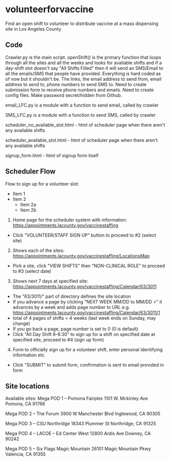 # volunteerforvaccine
Find an open shift to volunteer to distribute vaccine at a mass dispensing site in Los Angeles County

## Code

Crawler.py is the main script. openShift() is the primary function that loops through all the sites and all the weeks and looks for available shifts and if a day-shift slot doesn't say "All Shifts Filled" then it will send an SMS/Email to all the emails/SMS that people have provided. Everything is hard coded as of now but it shouldn't be. The links, the email address to send from, email address to send to, phone numbers to send SMS to. Need to create submission form to receive phone numbers and emails. Need to create config files. Make password secret/hidden from Github.

email_LFC.py is a module with a function to send email, called by crawler

SMS_LFC.py is a module with a function to send SMS, called by crawler

scheduler_no_available_slot.html - html of scheduler page when there aren't any available shifts

scheduler_available_slot.html - html of scheduler page when there aren't any available shifts

signup_form.html - html of signup form itself

## Scheduler Flow
Flow to sign up for a volunteer slot:

* Item 1
* Item 2
  * Item 2a
  * Item 2b
  
  
1) Home page for the scheduler system with information: https://appointments.lacounty.gov/vaccinestaffing
  * Click "VOLUNTEER/STAFF SIGN UP" button to proceed to #2 (select site)

2) Shows each of the sites: https://appointments.lacounty.gov/vaccinestaffing/LocationsMap
  * Pick a site, click "VIEW SHIFTS" then "NON-CLINICAL ROLE" to proceed to #3 (select date)

3) Shows next 7 days at specified site: https://appointments.lacounty.gov/vaccinestaffing/Calendar/63/3011
  * The "63/3011/" part of directory defines the site location
  * If you advance a page by clicking "NEXT WEEK MM/DD to MM/DD >" it advances by a week and adds page number to URL e.g. https://appointments.lacounty.gov/vaccinestaffing/Calendar/63/3011/1
  * total of 4 pages of shifts = 4 weeks (last week ends on Sunday, may change)
  * If you go back a page, page number is set to 0 (0 is default)
  * Click "All Day Shift 8-6:30" to sign up for a shift on specified date at specified site, proceed to #4 (sign up form)

4) Form to officially sign up for a volunteer shift, enter personal identifying information etc 
  * Click "SUBMIT" to submit form, confirmation is sent to email provided in form

## Site locations
Available sites:
Mega POD 1 – Pomona Fairplex
1101 W. Mckinley Ave Pomona, CA 91768

Mega POD 2 – The Forum
3900 W Manchester Blvd Inglewood, CA 90305

Mega POD 3 – CSU Northridge
18343 Plummer St Northridge, CA 91325

Mega POD 4 – LACOE – Ed Center West
12800 Ardis Ave Downey, CA 90242

Mega POD 5 – Six Flags Magic Mountain
26101 Magic Mountain Pkwy Valencia, CA 91355
